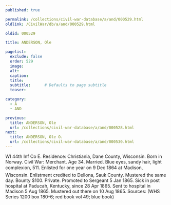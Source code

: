 ```yaml
---
published: true

permalink: /collections/civil-war-database/a/and/000529.html
oldlink: /CivilWar/db/a/and/000529.html

oldid: 000529

title: ANDERSON, Ole

pagelist:
  exclude: false
  order: 529
  image: 
  alt:
  caption:
  title:
  subtitle:      # Defaults to page subtitle
  teaser:

category: 
  - A 
  - AND

previous:
  title: ANDERSON, Ole
  url: /collections/civil-war-database/a/and/000528.html  
next:
  title: ANDERSON, Ole O.
  url: /collections/civil-war-database/a/and/000530.html   
---
```

WI 44th Inf Co E. Residence: Christiania, Dane County, Wisconsin. Born in Norway. Civil War: Merchant. Age 34. Married. Blue eyes, sandy hair, light complexion, 5&#146;11&#148;. Enlisted for one year on 9 Dec 1864 at Madison, Wisconsin. Enlistment credited to Dellona, Sauk County. Mustered the same day. Bounty $100. Private. Promoted to Sergeant 5 Jan 1865. Sick in post hospital at Paducah, Kentucky, since 28 Apr 1865. Sent to hospital in Madison 5 Aug 1865. Mustered out there on 10 Aug 1865. Sources: (WHS Series 1200 box 180-6; red book vol 49; blue book)